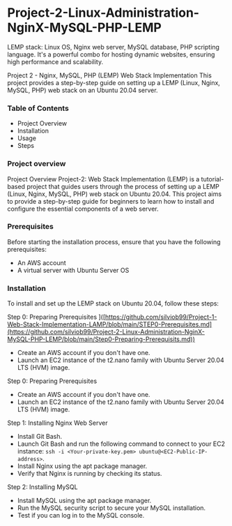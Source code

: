 # Project-2-Linux-Administration-NginX-MySQL-PHP-LEMP
LEMP stack: Linux OS, Nginx web server, MySQL database, PHP scripting language. It's a powerful combo for hosting dynamic websites, ensuring high performance and scalability.

Project 2 - Nginx, MySQL, PHP (LEMP) Web Stack Implementation
This project provides a step-by-step guide on setting up a LEMP (Linux, Nginx, MySQL, PHP) web stack on an Ubuntu 20.04 server.

### Table of Contents
- Project Overview
- Installation
- Usage
- Steps

### Project overview  
Project Overview
Project-2: Web Stack Implementation (LEMP) is a tutorial-based project that guides users through the process of setting up a LEMP (Linux, Nginx, MySQL, PHP) web stack on Ubuntu 20.04. This project aims to provide a step-by-step guide for beginners to learn how to install and configure the essential components of a web server.

### Prerequisites
Before starting the installation process, ensure that you have the following prerequisites:  

- An AWS account
- A virtual server with Ubuntu Server OS  

### Installation
To install and set up the LEMP stack on Ubuntu 20.04, follow these steps:

Step 0: Preparing Prerequisites ]([https://github.com/silviob99/Project-1-Web-Stack-Implementation-LAMP/blob/main/STEP0-Prerequisites.md](https://github.com/silviob99/Project-2-Linux-Administration-NginX-MySQL-PHP-LEMP/blob/main/Step0-Preparing-Prerequisits.md))
- Create an AWS account if you don't have one.
- Launch an EC2 instance of the t2.nano family with Ubuntu Server 20.04 LTS (HVM) image.


Step 0: Preparing Prerequisites
- Create an AWS account if you don't have one.
- Launch an EC2 instance of the t2.nano family with Ubuntu Server 20.04 LTS (HVM) image.

Step 1: Installing Nginx Web Server
- Install Git Bash.
- Launch Git Bash and run the following command to connect to your EC2 instance: `ssh -i <Your-private-key.pem> ubuntu@<EC2-Public-IP-address>`.
- Install Nginx using the apt package manager.
- Verify that Nginx is running by checking its status.

Step 2: Installing MySQL
- Install MySQL using the apt package manager.
- Run the MySQL security script to secure your MySQL installation.
- Test if you can log in to the MySQL console.

